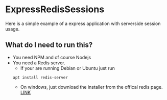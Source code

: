 # ExpressRedisSessions
Here is a simple example of a express application with serverside session usage.

## What do I need to run this?
* You need NPM and of course Nodejs
* You need a Redis server.
    * If your are running Debian or Ubuntu just run
    ```
    apt install redis-server
    ```
    * On windows, just download the installer from the offical redis page. [LINK](https://redis.io/download)
